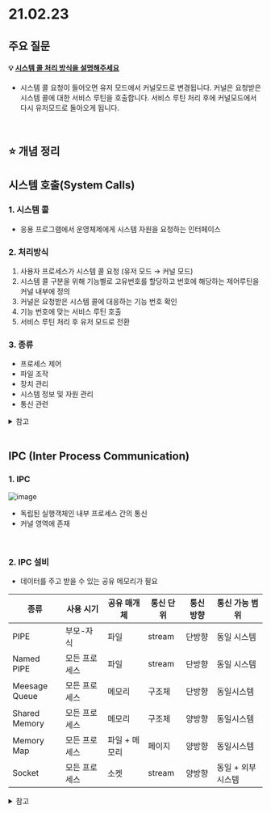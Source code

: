 # 21.02.23

## 주요 질문
#### 💡 [시스템 콜 처리 방식을 설명해주세요](#2-처리방식)
* 시스템 콜 요청이 들어오면 유저 모드에서 커널모드로 변경됩니다. 커널은 요청받은 시스템 콜에 대한 서비스 루틴을 호출합니다. 서비스 루틴 처리 후에 커널모드에서 다시 유저모드로 돌아오게 됩니다.

<br/>


## ⭐ 개념 정리  

## 시스템 호출(System Calls)  
### 1. 시스템 콜
* 응용 프로그램에서 운영체제에게 시스템 자원을 요청하는 인터페이스  

### 2. 처리방식
1. 사용자 프로세스가 시스템 콜 요청 (유저 모드 → 커널 모드)
2. 시스템 콜 구분을 위해 기능별로 고유번호를 할당하고 번호에 해당하는 제어루틴을 커널 내부에 정의
3. 커널은 요청받은 시스템 콜에 대응하는 기능 번호 확인
4. 기능 번호에 맞는 서비스 루틴 호출
5. 서비스 루틴 처리 후 유저 모드로 전환

### 3. 종류
* 프로세스 제어
* 파일 조작
* 장치 관리
* 시스템 정보 및 자원 관리
* 통신 관련

<details>
    <summary>참고</summary>
    <ul>
    <li>https://ypangtrouble.tistory.com/entry/%EC%8B%9C%EC%8A%A4%ED%85%9C-%EC%BD%9CSystem-Call</li>
    <li>https://medium.com/pocs/%EB%A6%AC%EB%88%85%EC%8A%A4-%EC%BB%A4%EB%84%90-%EC%9A%B4%EC%98%81%EC%B2%B4%EC%A0%9C-%EA%B0%95%EC%9D%98%EB%85%B8%ED%8A%B8-2-78406a13c5c9</li>
    </ul>
</details>

<br/>

## IPC (Inter Process Communication)  
### 1. IPC
![image](https://user-images.githubusercontent.com/36289638/109081371-899abb80-7745-11eb-8ae8-e5d782aaad3d.png)
* 독립된 실행객체인 내부 프로세스 간의 통신  
* 커널 영역에 존재  

<br/>

### 2. IPC 설비  
* 데이터를 주고 받을 수 있는 공유 메모리가 필요  

|종류|사용 시기|공유 매개체|통신 단위|통신 방향|통신 가능 범위|
|-|-|-|-|-|-|
|PIPE|부모-자식|파일|stream|단방향|동일 시스템|
|Named PIPE|모든 프로세스|파일|stream|단방향|동일 시스템|
|Meesage <br/> Queue|모든 프로세스|메모리|구조체|단방향|동일시스템|
|Shared <br/> Memory|모든 프로세스|메모리|구조체|양방향|동일시스템|
|Memory Map|모든 프로세스|파일 + 메모리|페이지|양방향|동일시스템|
|Socket|모든 프로세스|소켓|stream|양방향|동일 + 외부시스템|

<details>
    <summary>참고</summary>
    <ul>
    <li>https://doitnow-man.tistory.com/110</li>  
    <li>https://mangkyu.tistory.com/9</li>
    </ul>
</details>
